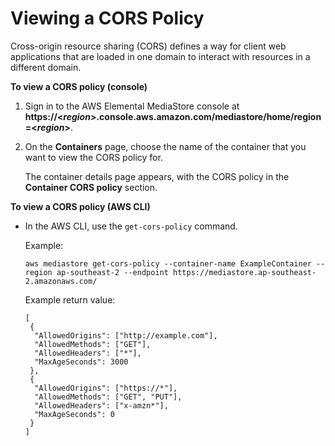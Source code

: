 # Viewing a CORS Policy<a name="cors-policy-viewing"></a>

Cross\-origin resource sharing \(CORS\) defines a way for client web applications that are loaded in one domain to interact with resources in a different domain\.

**To view a CORS policy \(console\)**

1. Sign in to the AWS Elemental MediaStore console at **https://<*region*>\.console\.aws\.amazon\.com/mediastore/home/region=<*region*>**\.

1. On the **Containers** page, choose the name of the container that you want to view the CORS policy for\.

   The container details page appears, with the CORS policy in the **Container CORS policy** section\.

**To view a CORS policy \(AWS CLI\)**

+ In the AWS CLI, use the `get-cors-policy` command\.

  Example:

  ```
  aws mediastore get-cors-policy --container-name ExampleContainer --region ap-southeast-2 --endpoint https://mediastore.ap-southeast-2.amazonaws.com/
  ```

  Example return value:

  ```
  [
   {
    "AllowedOrigins": ["http://example.com"],
    "AllowedMethods": ["GET"],
    "AllowedHeaders": ["*"],
    "MaxAgeSeconds": 3000
   },
   {
    "AllowedOrigins": ["https://*"],
    "AllowedMethods": ["GET", "PUT"],
    "AllowedHeaders": ["x-amzn*"],
    "MaxAgeSeconds": 0
   }
  ]
  ```